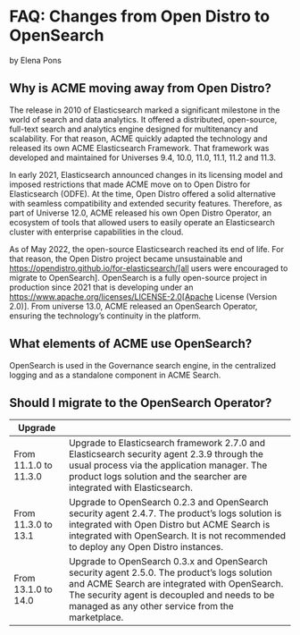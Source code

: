 # FAQ: Changes from Open Distro to OpenSearch

by Elena Pons

## Why is ACME moving away from Open Distro?

The release in 2010 of Elasticsearch marked a significant milestone in the world of search and data analytics. It offered a distributed, open-source, full-text search and analytics engine designed for multitenancy and scalability. For that reason, ACME quickly adapted the technology and released its own ACME Elasticsearch Framework. That framework was developed and maintained for Universes 9.4, 10.0, 11.0, 11.1, 11.2 and 11.3.

In early 2021, Elasticsearch announced changes in its licensing model and imposed restrictions that made ACME move on to Open Distro for Elasticsearch (ODFE). At the time, Open Distro offered a solid alternative with seamless compatibility and extended security features. Therefore, as part of Universe 12.0, ACME released his own Open Distro Operator, an ecosystem of tools that allowed users to easily operate an Elasticsearch cluster with enterprise capabilities in the cloud.

As of May 2022, the open-source Elasticsearch reached its end of life. For that reason, the Open Distro project became unsustainable and https://opendistro.github.io/for-elasticsearch/[all users were encouraged to migrate to OpenSearch]. OpenSearch is a fully open-source project in production since 2021 that is developing under an https://www.apache.org/licenses/LICENSE-2.0[Apache License (Version 2.0)]. From universe 13.0, ACME released an OpenSearch Operator, ensuring the technology’s continuity in the platform.

## What elements of ACME use OpenSearch?

OpenSearch is used in the Governance search engine, in the centralized logging and as a standalone component in ACME Search.

## Should I migrate to the OpenSearch Operator?


| Upgrade               |                                                            |
|-----------------------|------------------------------------------------------------------------------------------------------------------------------------------------------------------------------|
| From 11.1.0 to 11.3.0 | Upgrade to Elasticsearch framework 2.7.0 and Elasticsearch security agent 2.3.9 through the usual process via the application manager. The product logs solution and the searcher are integrated with Elasticsearch. |
| From 11.3.0 to 13.1   | Upgrade to OpenSearch 0.2.3 and OpenSearch security agent 2.4.7. The product’s logs solution is integrated with Open Distro but ACME Search is integrated with OpenSearch. It is not recommended to deploy any Open Distro instances.|
| From 13.1.0 to 14.0   | Upgrade to OpenSearch 0.3.x and OpenSearch security agent 2.5.0. The product’s logs solution and ACME Search are integrated with OpenSearch. The security agent is decoupled and needs to be managed as any other service from the marketplace.|

